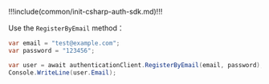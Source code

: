 !!!include(common/init-csharp-auth-sdk.md)!!!

Use the `RegisterByEmail` method：

```csharp
var email = "test@example.com";
var password = "123456";

var user = await authenticationClient.RegisterByEmail(email, password);
Console.WriteLine(user.Email);
```
